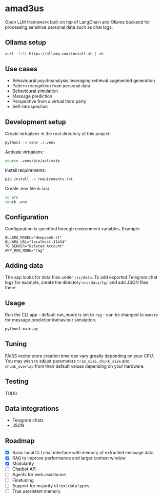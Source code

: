 # amad3us

Open LLM framework built on top of LangChain and Ollama backend for processing sensitive personal data such as chat logs.

## Ollama setup

```sh
curl -fsSL https://ollama.com/install.sh | sh
```

## Use cases

- Behavioural psychoanalysis leveraging retrieval augmented generation
- Pattern recognition from personal data
- Behavioural simulation
- Message prediction
- Perspective from a virtual third party
- Self introspection

## Development setup

Create virtualenv in the root directory of this project:

```sh
python3 -m venv ./.venv
```

Activate virtualenv:

```sh
source .venv/bin/activate
```

Install requirements:

```sh
pip install -r requirements.txt
```

Create .env file in src/:

```sh
cd src
touch .env
```

## Configuration

Configuration is specified through environment variables. Example:

```
OLLAMA_MODEL="deepseek-r1"
OLLAMA_URL="localhost:11434"
TG_SENDER="Deleted Account"
APP_RUN_MODE="rag"
```

## Adding data

The app looks for data files under `src/data`. To add exported Telegram chat logs for example, create the directory `src/data/tg/` and add JSON files there.

## Usage

Run the CLI app - default run_mode is set to `rag` - can be changed to `memory` for message prediction/behaviour simulation.

```sh
python3 main.py
```

## Tuning

FAISS vector store creation time can vary greatly depending on your CPU. You may wish to adjust parameters `trim_size`, `chunk_size` and `chunk_overlap` from their default values depending on your hardware.

## Testing

TODO

## Data integrations

- Telegram chats
- JSON

## Roadmap

- [x] Basic local CLI chat interface with memory of extracted message data
- [x] RAG to improve performance and larger context window
- [x] Modularity
- [ ] Chatbot API
- [ ] Agents for web assistance
- [ ] Finetuning
- [ ] Support for majority of text data types
- [ ] True persistent memory
